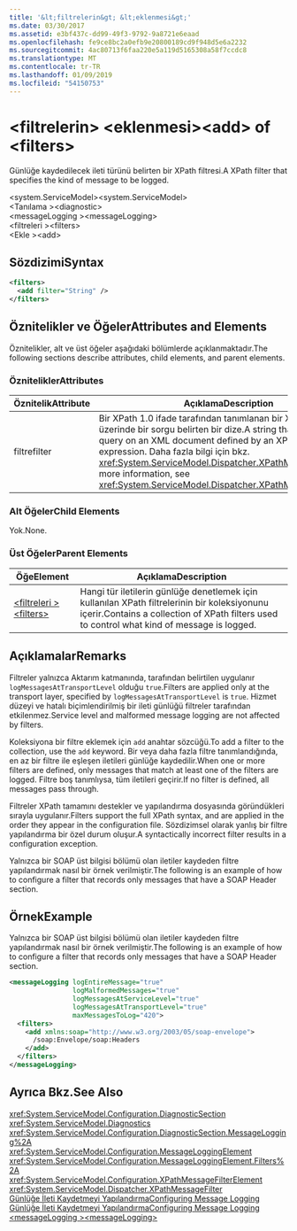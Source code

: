 ```yaml
---
title: '&lt;filtrelerin&gt; &lt;eklenmesi&gt;'
ms.date: 03/30/2017
ms.assetid: e3bf437c-dd99-49f3-9792-9a8721e6eaad
ms.openlocfilehash: fe9ce8bc2a0efb9e20800189cd9f948d5e6a2232
ms.sourcegitcommit: 4ac80713f6faa220e5a119d5165308a58f7ccdc8
ms.translationtype: MT
ms.contentlocale: tr-TR
ms.lasthandoff: 01/09/2019
ms.locfileid: "54150753"
---
```

# <a name="ltaddgt-of-ltfiltersgt"></a><span data-ttu-id="55147-102">&lt;filtrelerin&gt; &lt;eklenmesi&gt;</span><span class="sxs-lookup"><span data-stu-id="55147-102">&lt;add&gt; of &lt;filters&gt;</span></span>
<span data-ttu-id="55147-103">Günlüğe kaydedilecek ileti türünü belirten bir XPath filtresi.</span><span class="sxs-lookup"><span data-stu-id="55147-103">A XPath filter that specifies the kind of message to be logged.</span></span>  
  
 <span data-ttu-id="55147-104">\<system.ServiceModel></span><span class="sxs-lookup"><span data-stu-id="55147-104">\<system.ServiceModel></span></span>  
<span data-ttu-id="55147-105">\<Tanılama ></span><span class="sxs-lookup"><span data-stu-id="55147-105">\<diagnostic></span></span>  
<span data-ttu-id="55147-106">\<messageLogging ></span><span class="sxs-lookup"><span data-stu-id="55147-106">\<messageLogging></span></span>  
<span data-ttu-id="55147-107">\<filtreleri ></span><span class="sxs-lookup"><span data-stu-id="55147-107">\<filters></span></span>  
<span data-ttu-id="55147-108">\<Ekle ></span><span class="sxs-lookup"><span data-stu-id="55147-108">\<add></span></span>  
  
## <a name="syntax"></a><span data-ttu-id="55147-109">Sözdizimi</span><span class="sxs-lookup"><span data-stu-id="55147-109">Syntax</span></span>  
  
```xml  
<filters>
  <add filter="String" />
</filters>
```  
  
## <a name="attributes-and-elements"></a><span data-ttu-id="55147-110">Öznitelikler ve Öğeler</span><span class="sxs-lookup"><span data-stu-id="55147-110">Attributes and Elements</span></span>  
 <span data-ttu-id="55147-111">Öznitelikler, alt ve üst öğeler aşağıdaki bölümlerde açıklanmaktadır.</span><span class="sxs-lookup"><span data-stu-id="55147-111">The following sections describe attributes, child elements, and parent elements.</span></span>  
  
### <a name="attributes"></a><span data-ttu-id="55147-112">Öznitelikler</span><span class="sxs-lookup"><span data-stu-id="55147-112">Attributes</span></span>  
  
|<span data-ttu-id="55147-113">Öznitelik</span><span class="sxs-lookup"><span data-stu-id="55147-113">Attribute</span></span>|<span data-ttu-id="55147-114">Açıklama</span><span class="sxs-lookup"><span data-stu-id="55147-114">Description</span></span>|  
|---------------|-----------------|  
|<span data-ttu-id="55147-115">filtre</span><span class="sxs-lookup"><span data-stu-id="55147-115">filter</span></span>|<span data-ttu-id="55147-116">Bir XPath 1.0 ifade tarafından tanımlanan bir XML belgesi üzerinde bir sorgu belirten bir dize.</span><span class="sxs-lookup"><span data-stu-id="55147-116">A string that specifies a query on an XML document defined by an XPath 1.0 expression.</span></span> <span data-ttu-id="55147-117">Daha fazla bilgi için bkz. <xref:System.ServiceModel.Dispatcher.XPathMessageFilter>.</span><span class="sxs-lookup"><span data-stu-id="55147-117">For more information, see <xref:System.ServiceModel.Dispatcher.XPathMessageFilter>.</span></span>|  
  
### <a name="child-elements"></a><span data-ttu-id="55147-118">Alt Öğeler</span><span class="sxs-lookup"><span data-stu-id="55147-118">Child Elements</span></span>  
 <span data-ttu-id="55147-119">Yok.</span><span class="sxs-lookup"><span data-stu-id="55147-119">None.</span></span>  
  
### <a name="parent-elements"></a><span data-ttu-id="55147-120">Üst Öğeler</span><span class="sxs-lookup"><span data-stu-id="55147-120">Parent Elements</span></span>  
  
|<span data-ttu-id="55147-121">Öğe</span><span class="sxs-lookup"><span data-stu-id="55147-121">Element</span></span>|<span data-ttu-id="55147-122">Açıklama</span><span class="sxs-lookup"><span data-stu-id="55147-122">Description</span></span>|  
|-------------|-----------------|  
|[<span data-ttu-id="55147-123">\<filtreleri ></span><span class="sxs-lookup"><span data-stu-id="55147-123">\<filters></span></span>](../../../../../docs/framework/configure-apps/file-schema/wcf/filters.md)|<span data-ttu-id="55147-124">Hangi tür iletilerin günlüğe denetlemek için kullanılan XPath filtrelerinin bir koleksiyonunu içerir.</span><span class="sxs-lookup"><span data-stu-id="55147-124">Contains a collection of XPath filters used to control what kind of message is logged.</span></span>|  
  
## <a name="remarks"></a><span data-ttu-id="55147-125">Açıklamalar</span><span class="sxs-lookup"><span data-stu-id="55147-125">Remarks</span></span>  
 <span data-ttu-id="55147-126">Filtreler yalnızca Aktarım katmanında, tarafından belirtilen uygulanır `logMessagesAtTransportLevel` olduğu `true`.</span><span class="sxs-lookup"><span data-stu-id="55147-126">Filters are applied only at the transport layer, specified by `logMessagesAtTransportLevel` is `true`.</span></span> <span data-ttu-id="55147-127">Hizmet düzeyi ve hatalı biçimlendirilmiş bir ileti günlüğü filtreler tarafından etkilenmez.</span><span class="sxs-lookup"><span data-stu-id="55147-127">Service level and malformed message logging are not affected by filters.</span></span>  
  
 <span data-ttu-id="55147-128">Koleksiyona bir filtre eklemek için `add` anahtar sözcüğü.</span><span class="sxs-lookup"><span data-stu-id="55147-128">To add a filter to the collection, use the `add` keyword.</span></span> <span data-ttu-id="55147-129">Bir veya daha fazla filtre tanımlandığında, en az bir filtre ile eşleşen iletileri günlüğe kaydedilir.</span><span class="sxs-lookup"><span data-stu-id="55147-129">When one or more filters are defined, only messages that match at least one of the filters are logged.</span></span> <span data-ttu-id="55147-130">Filtre boş tanımlıysa, tüm iletileri geçirir.</span><span class="sxs-lookup"><span data-stu-id="55147-130">If no filter is defined, all messages pass through.</span></span>  
  
 <span data-ttu-id="55147-131">Filtreler XPath tamamını destekler ve yapılandırma dosyasında göründükleri sırayla uygulanır.</span><span class="sxs-lookup"><span data-stu-id="55147-131">Filters support the full XPath syntax, and are applied in the order they appear in the configuration file.</span></span> <span data-ttu-id="55147-132">Sözdizimsel olarak yanlış bir filtre yapılandırma bir özel durum oluşur.</span><span class="sxs-lookup"><span data-stu-id="55147-132">A syntactically incorrect filter results in a configuration exception.</span></span>  
  
 <span data-ttu-id="55147-133">Yalnızca bir SOAP üst bilgisi bölümü olan iletiler kaydeden filtre yapılandırmak nasıl bir örnek verilmiştir.</span><span class="sxs-lookup"><span data-stu-id="55147-133">The following is an example of how to configure a filter that records only messages that have a SOAP Header section.</span></span>  
  
## <a name="example"></a><span data-ttu-id="55147-134">Örnek</span><span class="sxs-lookup"><span data-stu-id="55147-134">Example</span></span>  
 <span data-ttu-id="55147-135">Yalnızca bir SOAP üst bilgisi bölümü olan iletiler kaydeden filtre yapılandırmak nasıl bir örnek verilmiştir.</span><span class="sxs-lookup"><span data-stu-id="55147-135">The following is an example of how to configure a filter that records only messages that have a SOAP Header section.</span></span>  
  
```xml  
<messageLogging logEntireMessage="true"
                logMalformedMessages="true"
                logMessagesAtServiceLevel="true"
                logMessagesAtTransportLevel="true"
                maxMessagesToLog="420">
  <filters>
    <add xmlns:soap="http://www.w3.org/2003/05/soap-envelope">
      /soap:Envelope/soap:Headers
    </add>
  </filters>
</messageLogging>
```  
  
## <a name="see-also"></a><span data-ttu-id="55147-136">Ayrıca Bkz.</span><span class="sxs-lookup"><span data-stu-id="55147-136">See Also</span></span>  
 <xref:System.ServiceModel.Configuration.DiagnosticSection>  
 <xref:System.ServiceModel.Diagnostics>  
 <xref:System.ServiceModel.Configuration.DiagnosticSection.MessageLogging%2A>  
 <xref:System.ServiceModel.Configuration.MessageLoggingElement>  
 <xref:System.ServiceModel.Configuration.MessageLoggingElement.Filters%2A>  
 <xref:System.ServiceModel.Configuration.XPathMessageFilterElement>  
 <xref:System.ServiceModel.Dispatcher.XPathMessageFilter>  
 [<span data-ttu-id="55147-137">Günlüğe İleti Kaydetmeyi Yapılandırma</span><span class="sxs-lookup"><span data-stu-id="55147-137">Configuring Message Logging</span></span>](../../../../../docs/framework/wcf/diagnostics/configuring-message-logging.md)  
 [<span data-ttu-id="55147-138">Günlüğe İleti Kaydetmeyi Yapılandırma</span><span class="sxs-lookup"><span data-stu-id="55147-138">Configuring Message Logging</span></span>](../../../../../docs/framework/wcf/diagnostics/configuring-message-logging.md)  
 [<span data-ttu-id="55147-139">\<messageLogging ></span><span class="sxs-lookup"><span data-stu-id="55147-139">\<messageLogging></span></span>](../../../../../docs/framework/configure-apps/file-schema/wcf/messagelogging.md)
